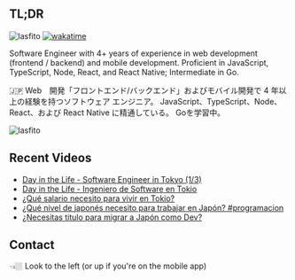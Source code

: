 
## TL;DR 　

<img src="https://komarev.com/ghpvc/?username=lasfito&label=Profile%20views&color=0e75b6&style=flat" alt="lasfito" />  [![wakatime](https://wakatime.com/badge/user/5f64052e-88c6-4b16-a87a-e9f52142e69a.svg)](https://wakatime.com/@5f64052e-88c6-4b16-a87a-e9f52142e69a)

Software Engineer with 4+ years of experience in web development (frontend / backend) and mobile development. Proficient in JavaScript, TypeScript, Node, React, and React Native; Intermediate in Go. 

🇯🇵 Web　開発「フロントエンド/バックエンド」およびモバイル開発で 4 年以上の経験を持つソフトウェア エンジニア。 JavaScript、TypeScript、Node、React、および React Native に精通している。 Goを学習中。

<img align="center" src="https://github-readme-stats.vercel.app/api/top-langs?username=lasfito&show_icons=true&locale=es&layout=compact&langs_count=4&theme=nord&custom_title=Stack+by+GitHub" alt="lasfito" /> 

## Recent Videos
<!-- BLOG-POST-LIST:START -->
- [Day in the Life - Software Engineer in Tokyo &lpar;1/3&rpar;](https://www.youtube.com/watch?v=CYMgyW7hhHg)
- [Day in the Life - Ingeniero de Software en Tokio](https://www.youtube.com/watch?v=OMv-vVP3DgA)
- [¿Qué salario necesito para vivir en Tokio?](https://www.youtube.com/watch?v=TvtvqYPl80I)
- [¿Qué nivel de japonés necesito para trabajar en Japón? #programacion](https://www.youtube.com/watch?v=0aDiQxS_aj0)
- [¿Necesitas titulo para migrar a Japón como Dev?](https://www.youtube.com/watch?v=eGjZm1m21hs)
<!-- BLOG-POST-LIST:END -->

## Contact

👈🏼 Look to the left (or up if you're on the mobile app)









  
